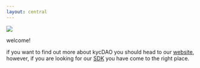 ```yaml
---
layout: central
---
```


![](https://blog.kycdao.xyz/content/images/2022/05/docs-cover.jpg)

welcome!


if you want to find out more about kycDAO you should head to our [website](https://kycdao.xyz), however, if you are looking for our [SDK](https://kycdao.github.io/kycdao-js-sdk/) you have come to the right place.
